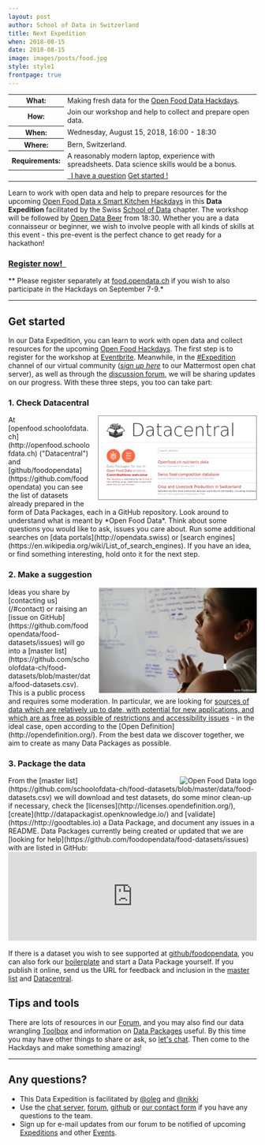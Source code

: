 ```yaml
---
layout: post
author: School of Data in Switzerland
title: Next Expedition
when: 2018-08-15
date: 2018-08-15
image: images/posts/food.jpg
style: style1
frontpage: true
---
```


<table>
<tr><th>What:</th><td>Making fresh data for the <a href="https://food.opendata.ch/#hackdays">Open Food Data Hackdays</a>.</td></tr>
<tr><th>How:</th><td>Join our workshop and help to collect and prepare open data.</td></tr>
<tr><th>When:</th><td>Wednesday, August 15, 2018, 16:00 - 18:30</td></tr>
<tr><th>Where:</th><td>Bern, Switzerland.</td></tr>
<tr><th>Requirements:</th><td>A reasonably modern laptop, experience with spreadsheets. Data science skills would be a bonus.</td></tr>
<tr><th></th><td><a href="/#contact" class="button"><i style="color:blue" class="fa fa-question-circle-o" aria-hidden="true"></i>&nbsp; I have a question</a>&nbsp;<a href="#getstarted" class="button">Get started ! <i style="color:#ed0" class="fa fa-lemon-o" aria-hidden="true"></i> <i style="color:#5d5" class="fa fa-lightbulb-o" aria-hidden="true"></i> <i style="color:#ff6943" class="fa fa-cutlery" aria-hidden="true"></i></a></td></tr>
</table>

<a name="register"></a>

Learn to work with open data and help to prepare resources for the upcoming [Open Food Data x Smart Kitchen Hackdays](https://hack.opendata.ch/event/21) in this **Data Expedition** facilitated by the Swiss [School of Data](https://schoolofdata.ch) chapter. The workshop will be followed by [Open Data Beer](https://opendatabeer.ch) from 18:30. Whether you are a data connaisseur or beginner, we wish to involve people with all kinds of skills at this event - this pre-event is the perfect chance to get ready for a hackathon!

### <a href="https://www.eventbrite.de/e/food-data-prep-expedition-tickets-48829204465" class="button special">Register now! &nbsp;<i style="color:#ed0" class="fa fa-lemon-o fa-5" aria-hidden="true"></i></a>

** Please register separately at [food.opendata.ch](http://food.opendata.ch) if you wish to  also participate in the Hackdays on September 7-9.*

---

<a name="getstarted"></a>
## Get started

In our Data Expedition, you can learn to work with open data and collect resources for the upcoming [Open Food Hackdays](http://food.opendata.ch). The first step is to register for the workshop at [Eventbrite](https://www.eventbrite.de/e/food-data-prep-expedition-tickets-48829204465). Meanwhile, in the [#Expedition](https://team.opendata.ch/food/channels/expedition) channel of our virtual community (*[sign up here](https://team.opendata.ch/signup_user_complete/?id=d5sor7paep8gtxtbah94yozjea)* to our Mattermost open chat server), as well as through the [discussion forum](https://forum.schoolofdata.ch/t/7-9-9-open-food-data-x-smart-kitchen-hackdays/422), we will be sharing updates on our progress. With these three steps, you too can take part:

### 1. Check Datacentral

<img align="right" style="margin-left:1em; border:1px solid grey" title="Screenshot of Datacentral" src="/images/posts/food-dc.jpg" width="320">
At [openfood.schoolofdata.ch](http://openfood.schoolofdata.ch) ("Datacentral") and [github/foodopendata](https://github.com/foodopendata) you can see the list of datasets already prepared in the form of Data Packages, each in a GitHub repository. Look around to understand what is meant by *Open Food Data*. Think about some questions you would like to ask, issues you care about. Run some additional searches on [data portals](http://opendata.swiss) or [search engines](https://en.wikipedia.org/wiki/List_of_search_engines). If you have an idea, or find something interesting, hold onto it for the next step.

### 2. Make a suggestion

<img align="right" style="margin-left:1em" title="Angelica by Sylvia Fredriksson" src="/images/camps/Angelica_sm_attributed.jpg" width="320">
Ideas you share by [contacting us](/#contact) or raising an [issue on GitHub](https://github.com/foodopendata/food-datasets/issues) will go into a [master list](https://github.com/schoolofdata-ch/food-datasets/blob/master/data/food-datasets.csv). This is a public process and requires some moderation. In particular, we are looking for <u>sources of data which are relatively up to date, with potential for new applications, and which are as free as possible of restrictions and accessibility issues</u> - in the ideal case, open according to the [Open Definition](http://opendefinition.org/). From the best data we discover together, we aim to create as many Data Packages as possible.

### 3. Package the data

<img align="right" style="margin-left:1em" title="Open Food Data logo" src="https://food.opendata.ch/wp-content/themes/food.opendata.ch/images/logo.png">
From the [master list](https://github.com/schoolofdata-ch/food-datasets/blob/master/data/food-datasets.csv) we will download and test datasets, do some minor clean-up if necessary, check the [licenses](http://licenses.opendefinition.org/), [create](http://datapackagist.openknowledge.io/) and [validate](https://http://goodtables.io) a Data Package, and document any issues in a README. Data Packages currently being created or updated that we are [looking for help](https://github.com/foodopendata/food-datasets/issues) with are listed in GitHub:
<iframe src="https://azu.github.io/github-issue-widget/?owner=foodopendata&repo=food-datasets&limit=5&random" allowtransparency="true" frameborder="0" scrolling="0" width="100%" height="180"></iframe>

If there is a dataset you wish to see supported at [github/foodopendata](https://github.com/foodopendata), you can also fork our [boilerplate](https://github.com/schoolofdata-ch/datapackage-boilerplate) and start a Data Package yourself. If you publish it online, send us the URL for feedback and inclusion in the [master list](https://github.com/schoolofdata-ch/food-datasets/blob/master/data/food-datasets.csv) and [Datacentral](http://openfood.schoolofdata.ch).

## Tips and tools

There are lots of resources in our [Forum](https://forum.schoolofdata.ch), and you may also find our data wrangling [Toolbox](http://toolbox.schoolofdata.ch) and information on [Data Packages](http://openfood.schoolofdata.ch/about/) useful. By this time you may have other things to share or ask, so [let's chat](/#contact). Then come to the Hackdays and make something amazing!

---
<a name="contact"></a>
## Any questions?

- This Data Expedition is facilitated by [@oleg](https://forum.schoolofdata.ch/users/oleg/) and [@nikki](https://forum.schoolofdata.ch/users/nikki/)
- Use the [chat server](https://team.opendata.ch), [forum](https://forum.schoolofdata.ch), [github](https://github.com/foodopendata/food-datasets/issues) or [our contact form](http://schoolofdata.ch#contact) if you have any questions to the team.
- Sign up for e-mail updates from our forum to be notified of upcoming [Expeditions](https://forum.schoolofdata.ch/c/expeditions) and other [Events](https://forum.schoolofdata.ch/c/events).
